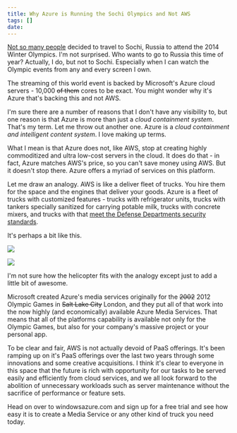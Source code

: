 ```yaml
---
title: Why Azure is Running the Sochi Olympics and Not AWS
tags: []
date: 
---
```


[Not so many people](http://www.aleteia.org/en/world/article/winter-olympics-set-to-open-in-sochi-even-amid-safety-and-attendence-concerns-5773727555911680) decided to travel to Sochi, Russia to attend the 2014 Winter Olympics. I'm not surprised. Who wants to go to Russia this time of year? Actually, I do, but not to Sochi. Especially when I can watch the Olympic events from any and every screen I own.

The streaming of this world event is backed by Microsoft's Azure cloud servers - 10,000 <span style="text-decoration: line-through;">of them</span> cores to be exact. You might wonder why it's Azure that's backing this and not AWS.

I'm sure there are a number of reasons that I don't have any visibility to, but one reason is that Azure is more than just a _cloud containment system_. That's my term. Let me throw out another one. Azure is a _cloud containment and intelligent content system_. I love making up terms.

What I mean is that Azure does not, like AWS, stop at creating highly commoditized and ultra low-cost servers in the cloud. It does do that - in fact, Azure matches AWS's price, so you can't save money using AWS. But it doesn't stop there. Azure offers a myriad of services on this platform.

Let me draw an analogy. AWS is like a deliver fleet of trucks. You hire them for the space and the engines that deliver your goods. Azure is a fleet of trucks with customized features - trucks with refrigerator units, trucks with tankers specially sanitized for carrying potable milk, trucks with concrete mixers, and trucks with that [meet the Defense Departments security standards](http://www.informationweek.com/cloud/microsoft-reveals-azure-cloud-for-government-agencies/d/d-id/1111854).

It's perhaps a bit like this.

![](http://codefoster.blob.core.windows.net/site/image/116caf856af94c5da3e8f172410971d3/sochi_01_1.png)

![](http://codefoster.blob.core.windows.net/site/image/874eb946410446829790dc9d2d650292/sochi_02_1.png)

I'm not sure how the helicopter fits with the analogy except just to add a little bit of awesome.

Microsoft created Azure's media services originally for the <span style="text-decoration: line-through;">2002</span> 2012 Olympic Games in <span style="text-decoration: line-through;">Salt Lake City</span> London, and they put all of that work into the now highly (and economically) available Azure Media Services. That means that all of the platforms capability is available not only for the Olympic Games, but also for your company's massive project or your personal app.

To be clear and fair, AWS is not actually devoid of PaaS offerings. It's been ramping up on it's PaaS offerings over the last two years through some innovations and some creative acquisitions. I think it's clear to everyone in this space that the future is rich with opportunity for our tasks to be served easily and efficiently from cloud services, and we all look forward to the abolition of unnecessary workloads such as server maintenance without the sacrifice of performance or feature sets.

Head on over to windowsazure.com and sign up for a free trial and see how easy it is to create a Media Service or any other kind of truck you need today.